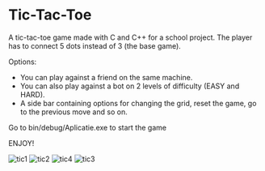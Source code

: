 # Tic-Tac-Toe
A tic-tac-toe game made with C and C++ for a school project.
The player has to connect 5 dots instead of 3 (the base game).

Options:
  - You can play against a friend on the same machine.
  - You can also play against a bot on 2 levels of difficulty (EASY and HARD).
  - A side bar containing options for changing the grid, reset the game, go to the previous move and so on.

Go to bin/debug/Aplicatie.exe to start the game
 
ENJOY!


![tic1](https://user-images.githubusercontent.com/77394617/216751833-94ad2abd-6b21-48ef-a233-6c8dac7c9623.jpg)
![tic2](https://user-images.githubusercontent.com/77394617/216751838-1c827fbe-0ba4-4ab9-9ca4-95849fc41e27.jpg)
![tic4](https://user-images.githubusercontent.com/77394617/216751839-ace2cafa-ea01-460b-a3ff-45ced32a923f.jpg)
![tic3](https://user-images.githubusercontent.com/77394617/216751843-6dea9f8a-1cbc-4a78-a87f-84a6fcb3c1fe.jpg)
